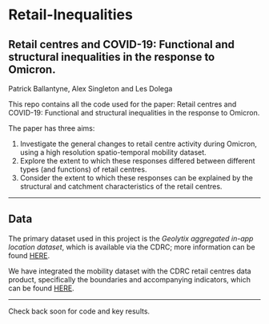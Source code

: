 # Retail-Inequalities

## Retail centres and COVID-19: Functional and structural inequalities in the response to Omicron.
Patrick Ballantyne, Alex Singleton and Les Dolega

This repo contains all the code used for the paper: Retail centres and COVID-19: Functional and structural inequalities in the response to Omicron. 

The paper has three aims:

1. Investigate the general changes to retail centre activity during Omicron, using a high resolution spatio-temporal mobility dataset.
2. Explore the extent to which these responses differed between different types (and functions) of retail centres.
3. Consider the extent to which these responses can be explained by the structural and catchment characteristics of the retail centres. 

---

## Data

The primary dataset used in this project is the *Geolytix aggregated in-app location dataset*, which is available via the CDRC; more information can be found [HERE](https://data.cdrc.ac.uk/dataset/geolytix-aggregated-app-location-dataset).



We have integrated the mobility dataset with the CDRC retail centres data product, specifically the boundaries and accompanying indicators, which can be found [HERE](https://data.cdrc.ac.uk/dataset/retail-centre-boundaries-and-open-indicators). 

---

Check back soon for code and key results.


